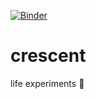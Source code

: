 [![Binder](https://mybinder.org/badge_logo.svg)](https://mybinder.org/v2/gh/Ifiht/crescent/HEAD?urlpath=lab)

# crescent
life experiments :crescent_moon:
